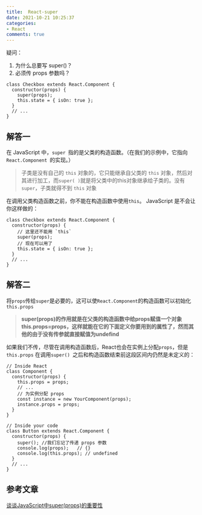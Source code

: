 ```yaml
---
title:  React-super
date: 2021-10-21 10:25:37
categories:
- React
comments: true
---
```


疑问：

1. 为什么总要写 super()？
2. 必须传 props 参数吗？

```react
class Checkbox extends React.Component {
  constructor(props) {
    super(props);
    this.state = { isOn: true };
  }
  // ...
}
```

<!-- more -->



## 解答一

在 JavaScript 中，`super `指的是父类的构造函数。（在我们的示例中，它指向`React.Component `的实现。）

> 子类是没有自己的 `this` 对象的，它只能继承自父类的 `this` 对象，然后对其进行加工，而`super( )`就是将父类中的this对象继承给子类的。没有 `super`，子类就得不到 `this` 对象

在调用父类构造函数之前，你不能在构造函数中使用`this`。 JavaScript 是不会让你这样做的：

```react
class Checkbox extends React.Component {
  constructor(props) {
    // 这里还不能用 `this` 
    super(props);
    // 现在可以用了
    this.state = { isOn: true };
  }
  // ...
}
```



## 解答二

将`props`传给`super`是必要的，这可以使`React.Component`的构造函数可以初始化`this.props`

> **super(props)的作用就是在父类的构造函数中给props赋值一个对象this.props=props，这样就能在它的下面定义你要用到的属性了，然而其他的由于没有传参就直接赋值为undefind**

如果我们不传，尽管在调用构造函数后，React也会在实例上分配`props`，但是 `this.props` 在调用`super() `之后和构造函数结束前这段区间内仍然是未定义的：

```react
// Inside React
class Component {
  constructor(props) {
    this.props = props;
    // ...
    // 为实例分配 props
    const instance = new YourComponent(props);
    instance.props = props;
  }
}

// Inside your code
class Button extends React.Component {
  constructor(props) {
    super(); //我们忘记了传递 props 参数
    console.log(props);   // {}
    console.log(this.props); // undefined 
  }
  // ...
}
```



## 参考文章

[谈谈JavaScript中super(props)的重要性](https://www.jb51.net/article/156131.htm)
